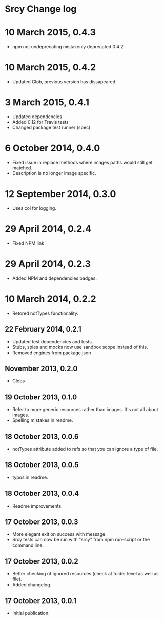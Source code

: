 # Srcy Change log

# 10 March 2015, 0.4.3

* npm not undeprecating mistakenly deprecated 0.4.2

# 10 March 2015, 0.4.2

* Updated Glob, previous version has dissapeared.

# 3 March 2015, 0.4.1

* Updated dependencies
* Added 0.12 for Travis tests
* Changed package test runner (spec)

# 6 October 2014, 0.4.0

* Fixed issue in replace methods where images paths would still get matched.
* Description is no longer image specific.

# 12 September 2014, 0.3.0

* Uses col for logging.

# 29 April 2014, 0.2.4

* Fixed NPM link

# 29 April 2014, 0.2.3

* Added NPM and dependencies badges.

# 10 March 2014, 0.2.2

* Retored notTypes functionality.

## 22 February 2014, 0.2.1

* Updated test dependencies and tests.
* Stubs, spies and mocks now use sandbox scope instead of this.
* Removed engines from package.json

## November 2013, 0.2.0

* Globs

## 19 October 2013, 0.1.0

* Refer to more generic resources rather than images. It's not all about images.
* Spelling mistakes in readme.

## 18 October 2013, 0.0.6

* notTypes attribute added to refs so that you can ignore a type of file.

## 18 October 2013, 0.0.5

* typos in readme.

## 18 October 2013, 0.0.4

* Readme improvements.

## 17 October 2013, 0.0.3

* More elegant exit on success with message.
* Srcy tests can now be run with "srcy" from npm run-script or the command line.

## 17 October 2013, 0.0.2

* Better checking of ignored resources (check at folder level as well as file).
* Added changelog.

## 17 October 2013, 0.0.1

* Initial publication.
